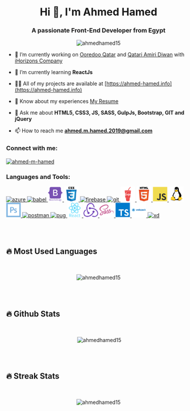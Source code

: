 <h1 align="center">Hi 👋, I'm Ahmed Hamed</h1>
<h3 align="center">A passionate Front-End Developer from Egypt</h3>

<p align="center"> <img src="https://komarev.com/ghpvc/?username=ahmedhamed15&label=Profile%20views&color=0e75b6&style=flat" alt="ahmedhamed15" /> </p>

- 🔭 I’m currently working on [Ooredoo Qatar](https://www.ooredoo.qa) and [Qatari Amiri Diwan](https://www.diwan.gov.qa) with [iHorizons Company](https://ihorizons.com/)

- 🌱 I’m currently learning **ReactJs**

- 👨‍💻 All of my projects are available at [https://ahmed-hamed.info](https://ahmed-hamed.info)

- 📄 Know about my experiences [My Resume](https://ahmed-hamed.info/assets/files/Ahmed%20Hamed%20-%20Resume.pdf)

- 💬 Ask me about **HTML5, CSS3, JS, SASS, GulpJs, Bootstrap, GIT and jQuery**

- 📫 How to reach me **ahmed.m.hamed.2019@gmail.com**


<h3 align="left">Connect with me:</h3>
<p align="left">
<a href="https://linkedin.com/in/ahmed-m-hamed" target="blank"><img align="center" src="https://raw.githubusercontent.com/rahuldkjain/github-profile-readme-generator/master/src/images/icons/Social/linked-in-alt.svg" alt="ahmed-m-hamed" height="30" width="40" /></a>
</p>

<h3 align="left">Languages and Tools:</h3>
<p align="left"> <a href="https://azure.microsoft.com/en-in/" target="_blank" rel="noreferrer"> <img src="https://www.vectorlogo.zone/logos/microsoft_azure/microsoft_azure-icon.svg" alt="azure" width="40" height="40"/> </a> <a href="https://babeljs.io/" target="_blank" rel="noreferrer"> <img src="https://www.vectorlogo.zone/logos/babeljs/babeljs-icon.svg" alt="babel" width="40" height="40"/> </a> <a href="https://getbootstrap.com" target="_blank" rel="noreferrer"> <img src="https://raw.githubusercontent.com/devicons/devicon/master/icons/bootstrap/bootstrap-plain-wordmark.svg" alt="bootstrap" width="40" height="40"/> </a> <a href="https://www.w3schools.com/css/" target="_blank" rel="noreferrer"> <img src="https://raw.githubusercontent.com/devicons/devicon/master/icons/css3/css3-original-wordmark.svg" alt="css3" width="40" height="40"/> </a> <a href="https://firebase.google.com/" target="_blank" rel="noreferrer"> <img src="https://www.vectorlogo.zone/logos/firebase/firebase-icon.svg" alt="firebase" width="40" height="40"/> </a> <a href="https://git-scm.com/" target="_blank" rel="noreferrer"> <img src="https://www.vectorlogo.zone/logos/git-scm/git-scm-icon.svg" alt="git" width="40" height="40"/> </a> <a href="https://gulpjs.com" target="_blank" rel="noreferrer"> <img src="https://raw.githubusercontent.com/devicons/devicon/master/icons/gulp/gulp-plain.svg" alt="gulp" width="40" height="40"/> </a> <a href="https://www.w3.org/html/" target="_blank" rel="noreferrer"> <img src="https://raw.githubusercontent.com/devicons/devicon/master/icons/html5/html5-original-wordmark.svg" alt="html5" width="40" height="40"/> </a> <a href="https://developer.mozilla.org/en-US/docs/Web/JavaScript" target="_blank" rel="noreferrer"> <img src="https://raw.githubusercontent.com/devicons/devicon/master/icons/javascript/javascript-original.svg" alt="javascript" width="40" height="40"/> </a> <a href="https://www.linux.org/" target="_blank" rel="noreferrer"> <img src="https://raw.githubusercontent.com/devicons/devicon/master/icons/linux/linux-original.svg" alt="linux" width="40" height="40"/> </a> <a href="https://www.photoshop.com/en" target="_blank" rel="noreferrer"> <img src="https://raw.githubusercontent.com/devicons/devicon/master/icons/photoshop/photoshop-line.svg" alt="photoshop" width="40" height="40"/> </a> <a href="https://postman.com" target="_blank" rel="noreferrer"> <img src="https://www.vectorlogo.zone/logos/getpostman/getpostman-icon.svg" alt="postman" width="40" height="40"/> </a> <a href="https://pugjs.org" target="_blank" rel="noreferrer"> <img src="https://cdn.worldvectorlogo.com/logos/pug.svg" alt="pug" width="40" height="40"/> </a> <a href="https://reactjs.org/" target="_blank" rel="noreferrer"> <img src="https://raw.githubusercontent.com/devicons/devicon/master/icons/react/react-original-wordmark.svg" alt="react" width="40" height="40"/> </a> <a href="https://redux.js.org" target="_blank" rel="noreferrer"> <img src="https://raw.githubusercontent.com/devicons/devicon/master/icons/redux/redux-original.svg" alt="redux" width="40" height="40"/> </a> <a href="https://sass-lang.com" target="_blank" rel="noreferrer"> <img src="https://raw.githubusercontent.com/devicons/devicon/master/icons/sass/sass-original.svg" alt="sass" width="40" height="40"/> </a> <a href="https://www.typescriptlang.org/" target="_blank" rel="noreferrer"> <img src="https://raw.githubusercontent.com/devicons/devicon/master/icons/typescript/typescript-original.svg" alt="typescript" width="40" height="40"/> </a> <a href="https://webpack.js.org" target="_blank" rel="noreferrer"> <img src="https://raw.githubusercontent.com/devicons/devicon/d00d0969292a6569d45b06d3f350f463a0107b0d/icons/webpack/webpack-original-wordmark.svg" alt="webpack" width="40" height="40"/> </a> <a href="https://www.adobe.com/products/xd.html" target="_blank" rel="noreferrer"> <img src="https://cdn.worldvectorlogo.com/logos/adobe-xd.svg" alt="xd" width="40" height="40"/> </a> </p>
<br>
<br>

## 🔥 Most Used Languages
<br>
<p align="center"><img align="center" src="https://github-readme-stats.vercel.app/api/top-langs?username=ahmedhamed15&show_icons=true&locale=en&layout=compact&theme=algolia" alt="ahmedhamed15" /></p>

<br>
<br>

## 🔥 Github Stats
<br>
<p align="center">&nbsp;<img align="center" src="https://github-readme-stats.vercel.app/api?username=ahmedhamed15&show_icons=true&locale=en&theme=algolia" alt="ahmedhamed15" /></p>

<br>
<br>

## 🔥 Streak Stats
<br>
<p align="center"><img align="center" src="https://github-readme-streak-stats.herokuapp.com/?user=ahmedhamed15&theme=algolia" alt="ahmedhamed15" /></p>

